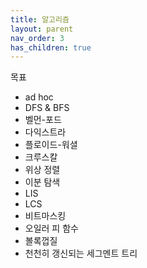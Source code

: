 ```yaml
---
title: 알고리즘
layout: parent
nav_order: 3
has_children: true
---
```


목표
 - ad hoc
 - DFS & BFS
 - 벨먼-포드
 - 다익스트라
 - 플로이드-워셜
 - 크루스칼
 - 위상 정렬
 - 이분 탐색
 - LIS
 - LCS
 - 비트마스킹
 - 오일러 피 함수
 - 볼록껍질
 - 천천히 갱신되는 세그멘트 트리